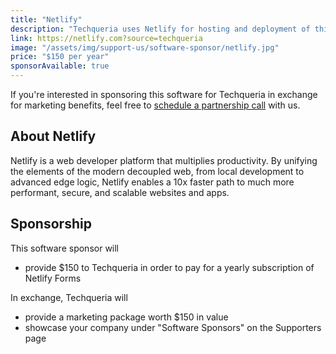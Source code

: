 ```yaml
---
title: "Netlify"
description: "Techqueria uses Netlify for hosting and deployment of this website."
link: https://netlify.com?source=techqueria
image: "/assets/img/support-us/software-sponsor/netlify.jpg"
price: "$150 per year"
sponsorAvailable: true
---
```


If you're interested in sponsoring this software for Techqueria in exchange for marketing benefits, feel free to [schedule a partnership call](https://calendly.com/techqueria/hello) with us.

## About Netlify

Netlify is a web developer platform that multiplies productivity. By unifying the elements of the modern decoupled web, from local development to advanced edge logic, Netlify enables a 10x faster path to much more performant, secure, and scalable websites and apps.

## Sponsorship

This software sponsor will

- provide $150 to Techqueria in order to pay for a yearly subscription of Netlify Forms

In exchange, Techqueria will

- provide a marketing package worth $150 in value
- showcase your company under "Software Sponsors" on the Supporters page
